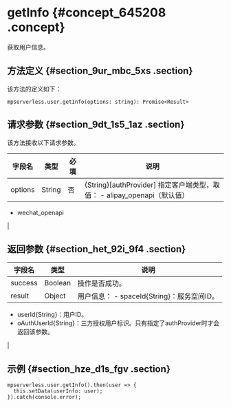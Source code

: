 # getInfo {#concept_645208 .concept}

获取用户信息。

## 方法定义 {#section_9ur_mbc_5xs .section}

该方法的定义如下：

``` {#codeblock_3x9_6ef_9rs}
mpserverless.user.getInfo(options: string): Promise<Result>
```

## 请求参数 {#section_9dt_1s5_1az .section}

该方法接收以下请求参数。

|字段名|类型|必填|说明|
|---|--|--|--|
|options|String|否|\{String\}\[authProvider\] 指定客户端类型，取值： -   alipay\_openapi（默认值）
-   wechat\_openapi

 |

## 返回参数 {#section_het_92i_9f4 .section}

|字段名|类型|说明|
|---|--|--|
|success|Boolean|操作是否成功。|
|result|Object|用户信息： -   spaceId\{String\}：服务空间ID。
-   userId\{String\}：用户ID。
-   oAuthUserId\{String\}：三方授权用户标识。只有指定了authProvider时才会返回该参数。

 |

## 示例 {#section_hze_d1s_fgv .section}

``` {#codeblock_s36_gy0_8pd}
mpserverless.user.getInfo().then(user => {
  this.setData(userInfo: user);
}).catch(console.error);
```

